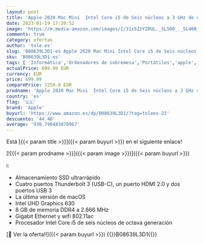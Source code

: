 ```yaml
---
layout: post
title: 'Apple 2020 Mac Mini  Intel Core i5 de Seis núcleos a 3 GHz de octava generación  8 GB RAM  512 GB '
date: 2023-01-19 17:20:52
image: 'https://m.media-amazon.com/images/I/31x5ZzYZ0UL._SL500_._SL400_.jpg'
comments: true
category: ofertas
author: 'tole.es'
slug: 'B08639L3D1-es Apple 2020 Mac Mini Intel Core i5 de Seis núcleos a 3 GHz...'
sku: 'B08639L3D1-es'
tags: [ 'Informática','Ordenadores de sobremesa','Portátiles','apple','🇪🇸', ]
actualPrice: 699.99 EUR
currency: EUR
price: 699.99
comparePrice: 1259.0 EUR
prodname: 'Apple 2020 Mac Mini  Intel Core i5 de Seis núcleos a 3 GHz de octava generación  8 GB RAM  512 GB '
country: 'es'
flag: '🇪🇸'
brand: 'Apple'
buyurl: 'https://www.amazon.es/dp/B08639L3D1/?tag=tolees-21'
descuento: '44.40'
average: '930.790483870967'
---
```


Está [{{< param title >}}]({{< param buyurl >}}) en el siguiente enlace!

[![{{< param prodname >}}]({{< param image >}})]({{< param buyurl >}})

ℹ️:

- Almacenamiento SSD ultrarrápido
- Cuatro puertos Thunderbolt 3 (USB-C), un puerto HDMI 2.0 y dos puertos USB 3
- La última versión de macOS
- Intel UHD Graphics 630
- 8 GB de memoria DDR4 a 2.666 MHz
- Gigabit Ethernet y wifi 802.11ac
- Procesador Intel Core i5 de seis núcleos de octava generación

[🛒 Ver la oferta!!]({{< param buyurl >}})
{{<world>}}B08639L3D1{{</world>}}

